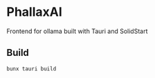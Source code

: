 # PhallaxAI

Frontend for ollama built with Tauri and SolidStart

## Build

```bash
bunx tauri build
```

